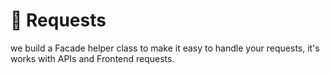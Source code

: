 # 🔁 Requests

we build a Facade helper class to make it easy to handle your requests, it's works with APIs and Frontend requests.
